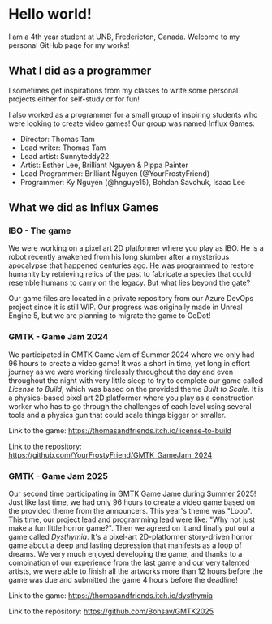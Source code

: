 # Hello world!
I am a 4th year student at UNB, Fredericton, Canada. Welcome to my personal GitHub page for my works!
## What I did as a programmer
I sometimes get inspirations from my classes to write some personal projects either for self-study or for fun!

I also worked as a programmer for a small group of inspiring students who were looking to create video games! Our group was named Influx Games:
* Director: Thomas Tam
* Lead writer: Thomas Tam
* Lead artist: Sunnyteddy22
* Artist: Esther Lee, Brilliant Nguyen & Pippa Painter
* Lead Programmer: Brilliant Nguyen (@YourFrostyFriend)
* Programmer: Ky Nguyen (@hnguye15), Bohdan Savchuk, Isaac Lee

## What we did as Influx Games

### IBO - The game
We were working on a pixel art 2D platformer where you play as IBO. He is a robot recently awakened from his long slumber after a mysterious apocalypse that happened centuries ago. He was programmed to restore humanity by retrieving relics of the past to fabricate a species that could resemble humans to carry on the legacy. But what lies beyond the gate?

Our game files are located in a private repository from our Azure DevOps project since it is still WIP. Our progress was originally made in Unreal Engine 5, but we are planning to migrate the game to GoDot!

### GMTK - Game Jam 2024
We participated in GMTK Game Jam of Summer 2024 where we only had 96 hours to create a video game! It was a short in time, yet long in effort journey as we were working tirelessly throughout the day and even throughout the night with very little sleep to try to complete our game called *License to Build*, which was based on the provided theme *Built to Scale*. It is a physics-based pixel art 2D platformer where you play as a construction worker who has to go through the challenges of each level using several tools and a physics gun that could scale things bigger or smaller.

Link to the game: https://thomasandfriends.itch.io/license-to-build

Link to the repository: https://github.com/YourFrostyFriend/GMTK_GameJam_2024

### GMTK - Game Jam 2025

Our second time participating in GMTK Game Jame during Summer 2025! Just like last time, we had only 96 hours to create a video game based on the provided theme from the announcers. This year's theme was "Loop". This time, our project lead and programming lead were like: "Why not just make a fun little horror game?". Then we agreed on it and finally put out a game called *Dysthymia*. It's a pixel-art 2D-platformer story-driven horror game about a deep and lasting depression that manifests as a loop of dreams. We very much enjoyed developing the game, and thanks to a combination of our experience from the last game and our very talented artists, we were able to finish all the artworks more than 12 hours before the game was due and submitted the game 4 hours before the deadline!

Link to the game: https://thomasandfriends.itch.io/dysthymia

Link to the repository: https://github.com/Bohsav/GMTK2025
<!--
**hnguye15/hnguye15** is a ✨ _special_ ✨ repository because its `README.md` (this file) appears on your GitHub profile.

Here are some ideas to get you started:

- 🔭 I’m currently working on ...
- 🌱 I’m currently learning ...
- 👯 I’m looking to collaborate on ...
- 🤔 I’m looking for help with ...
- 💬 Ask me about ...
- 📫 How to reach me: ...
- 😄 Pronouns: ...
- ⚡ Fun fact: ...
-->
